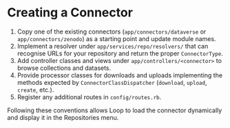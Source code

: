 # Creating a Connector

1. Copy one of the existing connectors (`app/connectors/dataverse` or `app/connectors/zenodo`) as a starting point and update module names.
2. Implement a resolver under `app/services/repo/resolvers/` that can recognise URLs for your repository and return the proper `ConnectorType`.
3. Add controller classes and views under `app/controllers/<connector>` to browse collections and datasets.
4. Provide processor classes for downloads and uploads implementing the methods expected by `ConnectorClassDispatcher` (`download`, `upload`, `create`, etc.).
5. Register any additional routes in `config/routes.rb`.

Following these conventions allows Loop to load the connector dynamically and display it in the Repositories menu.
